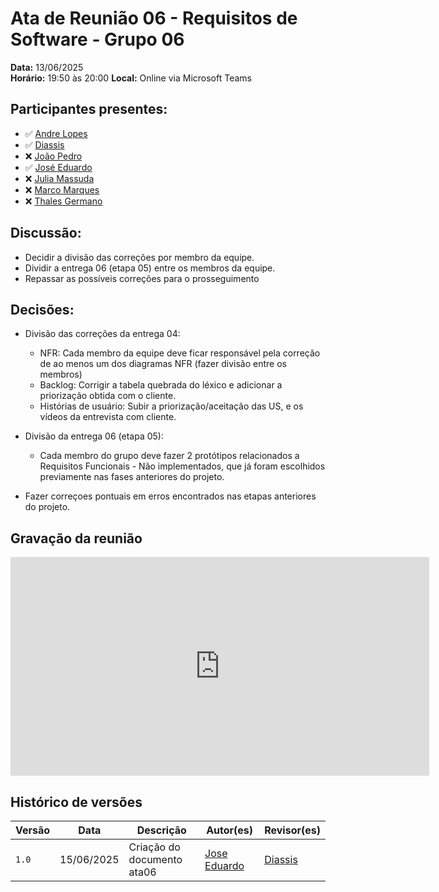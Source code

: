 # Ata de Reunião 06 - Requisitos de Software - Grupo 06

**Data:** 13/06/2025  
**Horário:** 19:50 às 20:00 
**Local:** Online via Microsoft Teams


## Participantes presentes:

- ✅ [Andre Lopes](https://github.com/andrewslopes)
- ✅ [Diassis](https://github.com/Diaxiz)
- ❌ [João Pedro](https://github.com/JpRodrigues2)
- ✅ [José Eduardo](https://github.com/jevprado)
- ❌ [Julia Massuda](https://github.com/JuliaReis18)
- ❌ [Marco Marques](https://github.com/marcomarquesdc)
- ❌ [Thales Germano](https://github.com/thalesgvl)



## Discussão:

- Decidir a divisão das correções por membro da equipe.
- Dividir a entrega 06 (etapa 05) entre os membros da equipe. 
- Repassar as possíveis correções para o prosseguimento 



## Decisões:
- Divisão das correções da entrega 04: 
    - NFR: Cada membro da equipe deve ficar responsável pela correção de ao menos um dos diagramas NFR (fazer divisão entre os membros)  
    - Backlog: Corrigir a tabela quebrada do léxico e adicionar a priorização obtida com o cliente. 
    - Histórias de usuário: Subir a priorização/aceitação das US, e os vídeos da entrevista com cliente. 

- Divisão da entrega 06 (etapa 05): 
    - Cada membro do grupo deve fazer 2 protótipos relacionados a Requisitos Funcionais - Não implementados, que já foram escolhidos previamente nas fases anteriores do projeto. 

- Fazer correçoes pontuais em erros encontrados nas etapas anteriores do projeto. 

 
## Gravação da reunião

<iframe width="670" height="350" 
        src="https://www.youtube.com/embed/yx6v3CLMS2U" 
        title="YouTube video player" 
        frameborder="0" 
        allow="accelerometer; autoplay; clipboard-write; encrypted-media; gyroscope; picture-in-picture; web-share" 
        referrerpolicy="strict-origin-when-cross-origin" 
        allowfullscreen>
</iframe>

## Histórico de versões

Versão |   Data  | Descrição | Autor(es) | Revisor(es)
------ | ---- | ------ | ---------- | ----------
`1.0` | 15/06/2025 | Criação do documento ata06 | [Jose Eduardo](https://github.com/jevprado) | [Diassis](https://github.com/Diaxiz) |